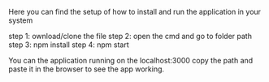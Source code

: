 Here you can find the setup of how to install and run the application in your system

step 1: ownload/clone the file
step 2: open the cmd and go to folder path
step 3: npm install 
step 4: npm start

You can the application running on the localhost:3000 copy the path and paste it in the browser to see the app working.
